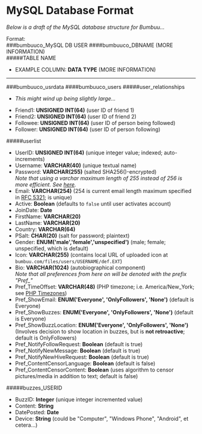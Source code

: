 MySQL Database Format
=====================

_Below is a draft of the MySQL database structure for Bumbuu..._

Format: <br>
###bumbuuco_MySQL DB USER
####bumbuuco_DBNAME (MORE INFORMATION) <br>
#####TABLE NAME
*	EXAMPLE COLUMN: **DATA TYPE** (MORE INFORMATION)

-------------------------------

###bumbuuco_usrdata
####bumbuuco_users
#####user_relationships
-	*This might wind up being slightly large...*
*	Friend1: **UNSIGNED INT(64)** (user ID of friend 1)
*	Friend2: **UNSIGNED INT(64)** (user ID of friend 2)	
*	Followee: **UNSIGNED INT(64)** (user ID of person being followed)
*	Follower: **UNSIGNED INT(64)** (user ID of person following)

#####userlist
*	UserID: **UNSIGNED INT(64)** (unique integer value; indexed; auto-increments)
*	Username: **VARCHAR(40)** (unique textual name)
*	Password: **VARCHAR(255)** (salted SHA256()-encrypted)
<br>_Note that using a varchar maximum length of 255 instead of 256 is more efficient. See [here](http://dev.mysql.com/doc/refman/5.0/en/char.html)._
*	Email: **VARCHAR(254)** (254 is current email length maximum specified in [RFC 5321](http://tools.ietf.org/html/rfc5321#section-4.5.3); is unique)
*	Active: **Boolean** (defaults to `false` until user activates account)
*	JoinDate: **Date**
*	FirstName: **VARCHAR(20)**
*	LastName: **VARCHAR(20)**
*	Country: **VARCHAR(64)**
*	PSalt: **CHAR(20)** (salt for password; plaintext)
*	Gender: **ENUM('male','female','unspecified')** (male; female; unspecified, which is default)
*	Icon: **VARCHAR(255)** (contains local URL of uploaded icon at `bumbuu.com/files/users/USERNAME/def.EXT`)
*	Bio: **VARCHAR(1024)** (autobiographical component)
<br>_Note that all preferences from here on will be denoted with the prefix "Pref\_"_
*	Pref\_TimeOffset: **VARCHAR(48)** (PHP timezone; i.e. America/New_York; see [PHP Timezones](http://php.net/manual/en/timezones.php))
*	Pref\_ShowEmail: **ENUM('Everyone', 'OnlyFollowers', 'None')** (default is Everyone)
*	Pref\_ShowBuzzes: **ENUM('Everyone', 'OnlyFollowers', 'None')** (default is Everyone)
*	Pref\_ShowBuzzLocation: **ENUM('Everyone', 'OnlyFollowers', 'None')** (Involves decision to show location in buzzes, but is **not retroactive**; default is OnlyFollowers)
*	Pref\_NotifyFollowRequest: **Boolean** (default is true)
*	Pref\_NotifyNewMessage: **Boolean** (default is true)
*	Pref\_NotifyNewHiveRequest: **Boolean** (default is true)
*	Pref\_ContentCensorLanguage: **Boolean** (default is false)
*	Pref\_ContentCensorContent: **Boolean** (uses algorithm to censor pictures/media in addition to text; default is false)

#####buzzes_USERID
*	BuzzID: **Integer** (unique integer incremented value)
*	Content: **String**
*	DatePosted: **Date**
*	Device: **String** (could be "Computer", "Windows Phone", "Android", et cetera...)

